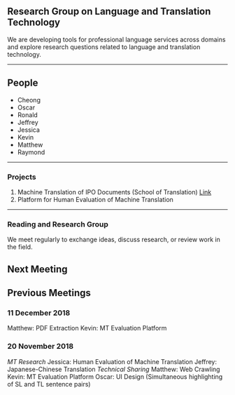 ## Research Group on Language and Translation Technology

We are developing tools for professional language services across domains and explore research questions related to language and translation technology.

**********

## People

- Cheong
- Oscar
- Ronald
- Jeffrey
- Jessica
- Kevin
- Matthew
- Raymond

**********

### Projects

1. Machine Translation of IPO Documents (School of Translation) [Link](https://language-tech-dlc.github.io/iponmt/)
2. Platform for Human Evaluation of Machine Translation

**********

### Reading and Research Group

We meet regularly to exchange ideas, discuss research, or review work in the field.

## Next Meeting

## Previous Meetings
### 11 December 2018
Matthew: PDF Extraction
Kevin: MT Evaluation Platform
### 20 November 2018
_MT Research_
Jessica: Human Evaluation of Machine Translation
Jeffrey: Japanese-Chinese Translation
_Technical Sharing_
Matthew: Web Crawling
Kevin: MT Evaluation Platform
Oscar: UI Design (Simultaneous highlighting of SL and TL sentence pairs)
